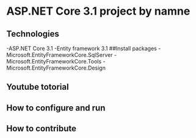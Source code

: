 # ASP.NET Core 3.1 project by namne
## Technologies
-ASP.NET Core 3.1
-Entity framework 3.1
##Install packages
-Microsoft.EntityFrameworkCore.SqlServer
-Microsoft.EntityFrameworkCore.Tools
-Microsoft.EntityFrameworkCore.Design
## Youtube totorial
## How to configure and run
## How to contribute